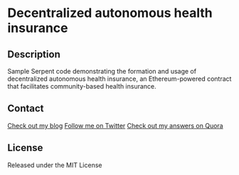 # Decentralized autonomous health insurance

## Description
Sample Serpent code demonstrating the formation and usage of decentralized autonomous health insurance, an Ethereum-powered contract that facilitates community-based health insurance.

## Contact
[Check out my blog](http://www.omarmetwally.cc "Omar Metwally's Health/Tech Blog")
[Follow me on Twitter](https://www.twitter.com/osmode)
[Check out my answers on Quora](http://www.quora.com)


## License
Released under the MIT License



